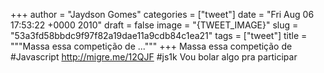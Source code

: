 
+++
author = "Jaydson Gomes"
categories = ["tweet"]
date = "Fri Aug 06 17:53:22 +0000 2010"
draft = false
image = "{TWEET_IMAGE}"
slug = "53a3fd58bbdc9f97f82a19dae11a9cdb84c1ea21"
tags = ["tweet"]
title = """Massa essa competição de ..."""
+++
Massa essa competição de #Javascript http://migre.me/12QJF #js1k Vou bolar algo pra participar
